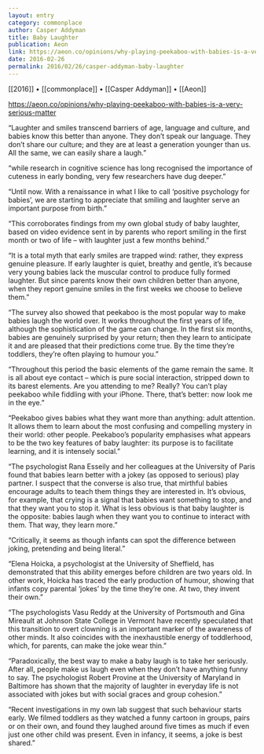 ```yaml
---
layout: entry
category: commonplace
author: Casper Addyman
title: Baby Laughter
publication: Aeon
link: https://aeon.co/opinions/why-playing-peekaboo-with-babies-is-a-very-serious-matter
date: 2016-02-26
permalink: 2016/02/26/casper-addyman-baby-laughter
---
```


[[2016]] • [[commonplace]] • [[Casper Addyman]] • [[Aeon]]

https://aeon.co/opinions/why-playing-peekaboo-with-babies-is-a-very-serious-matter

“Laughter and smiles transcend barriers of age, language and culture, and babies know this better than anyone. They don’t speak our language. They don’t share our culture; and they are at least a generation younger than us. All the same, we can easily share a laugh.”

“while research in cognitive science has long recognised the importance of cuteness in early bonding, very few researchers have dug deeper.”

“Until now. With a renaissance in what I like to call ‘positive psychology for babies’, we are starting to appreciate that smiling and laughter serve an important purpose from birth.”

“This corroborates findings from my own global study of baby laughter, based on video evidence sent in by parents who report smiling in the first month or two of life – with laughter just a few months behind.”

“It is a total myth that early smiles are trapped wind: rather, they express genuine pleasure. If early laughter is quiet, breathy and gentle, it’s because very young babies lack the muscular control to produce fully formed laughter. But since parents know their own children better than anyone, when they report genuine smiles in the first weeks we choose to believe them.”

“The survey also showed that peekaboo is the most popular way to make babies laugh the world over. It works throughout the first years of life, although the sophistication of the game can change. In the first six months, babies are genuinely surprised by your return; then they learn to anticipate it and are pleased that their predictions come true. By the time they’re toddlers, they’re often playing to humour you.”

“Throughout this period the basic elements of the game remain the same. It is all about eye contact – which is pure social interaction, stripped down to its barest elements. Are you attending to me? Really? You can’t play peekaboo while fiddling with your iPhone. There, that’s better: now look me in the eye.”

“Peekaboo gives babies what they want more than anything: adult attention. It allows them to learn about the most confusing and compelling mystery in their world: other people. Peekaboo’s popularity emphasises what appears to be the two key features of baby laughter: its purpose is to facilitate learning, and it is intensely social.”

“The psychologist Rana Esseily and her colleagues at the University of Paris found that babies learn better with a jokey (as opposed to serious) play partner. I suspect that the converse is also true, that mirthful babies encourage adults to teach them things they are interested in. It’s obvious, for example, that crying is a signal that babies want something to stop, and that they want you to stop it. What is less obvious is that baby laughter is the opposite: babies laugh when they want you to continue to interact with them. That way, they learn more.”

“Critically, it seems as though infants can spot the difference between joking, pretending and being literal.”

“Elena Hoicka, a psychologist at the University of Sheffield, has demonstrated that this ability emerges before children are two years old. In other work, Hoicka has traced the early production of humour, showing that infants copy parental ‘jokes’ by the time they’re one. At two, they invent their own.”

“The psychologists Vasu Reddy at the University of Portsmouth and Gina Mireault at Johnson State College in Vermont have recently speculated that this transition to overt clowning is an important marker of the awareness of other minds. It also coincides with the inexhaustible energy of toddlerhood, which, for parents, can make the joke wear thin.”

“Paradoxically, the best way to make a baby laugh is to take her seriously. After all, people make us laugh even when they don’t have anything funny to say. The psychologist Robert Provine at the University of Maryland in Baltimore has shown that the majority of laughter in everyday life is not associated with jokes but with social graces and group cohesion.”

“Recent investigations in my own lab suggest that such behaviour starts early. We filmed toddlers as they watched a funny cartoon in groups, pairs or on their own, and found they laughed around five times as much if even just one other child was present. Even in infancy, it seems, a joke is best shared.”


